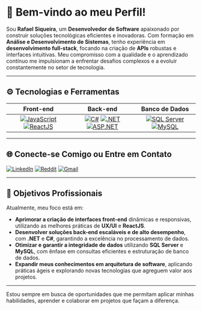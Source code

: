 # 👋 Bem-vindo ao meu Perfil!

Sou **Rafael Siqueira**, um **Desenvolvedor de Software** apaixonado por construir soluções tecnológicas eficientes e inovadoras. Com formação em **Análise e Desenvolvimento de Sistemas**, tenho experiência em **desenvolvimento full-stack**, focando na criação de **APIs** robustas e interfaces intuitivas. Meu compromisso com a qualidade e o aprendizado contínuo me impulsionam a enfrentar desafios complexos e a evoluir constantemente no setor de tecnologia.

---

## ⚙️ **Tecnologias e Ferramentas**

| **Front-end** | **Back-end** | **Banco de Dados** |
|:-------------:|:------------:|:------------------:|
| [![JavaScript](https://img.shields.io/badge/JavaScript-F7DF1E?style=for-the-badge&logo=javascript&logoColor=black)](https://developer.mozilla.org/en-US/docs/Web/JavaScript) [![ReactJS](https://img.shields.io/badge/ReactJS-61DAFB?style=for-the-badge&logo=react&logoColor=black)](https://reactjs.org/) | [![C#](https://img.shields.io/badge/C%23-239120?style=for-the-badge&logo=csharp&logoColor=white)](https://learn.microsoft.com/pt-br/dotnet/csharp/) [![.NET](https://img.shields.io/badge/.NET-512BD4?style=for-the-badge&logo=dotnet&logoColor=white)](https://dotnet.microsoft.com/) [![ASP.NET](https://img.shields.io/badge/ASP.NET-512BD4?style=for-the-badge&logo=dotnet&logoColor=white)](https://dotnet.microsoft.com/apps/aspnet) | [![SQL Server](https://img.shields.io/badge/SQL%20Server-CC2927?style=for-the-badge&logo=microsoftsqlserver&logoColor=white)](https://learn.microsoft.com/en-us/sql/sql-server/) [![MySQL](https://img.shields.io/badge/MySQL-4479A1?style=for-the-badge&logo=mysql&logoColor=white)](https://www.mysql.com/) |

---

## 🌐 **Conecte-se Comigo ou Entre em Contato**

[![LinkedIn](https://img.shields.io/badge/LinkedIn-0077B5?style=for-the-badge&logo=linkedin&logoColor=white)](https://linkedin.com/in/rafael-siqueira-381884153)  [![Reddit](https://img.shields.io/badge/Reddit-FF4500?style=for-the-badge&logo=reddit&logoColor=white)](https://www.reddit.com/user/rafukka)  [![Gmail](https://img.shields.io/badge/Gmail-D14836?style=for-the-badge&logo=gmail&logoColor=white)](mailto:rafaelsiqueira.98bm@gmail.com)

---

## 🎯 **Objetivos Profissionais**

Atualmente, meu foco está em:

- **Aprimorar a criação de interfaces front-end** dinâmicas e responsivas, utilizando as melhores práticas de **UX/UI** e **ReactJS**.
- **Desenvolver soluções back-end escaláveis e de alto desempenho**, com **.NET** e **C#**, garantindo a excelência no processamento de dados.
- **Otimizar e garantir a integridade de dados** utilizando **SQL Server** e **MySQL**, com ênfase em consultas eficientes e estruturação de banco de dados.
- **Expandir meus conhecimentos em arquitetura de software**, aplicando práticas ágeis e explorando novas tecnologias que agreguem valor aos projetos.

---

Estou sempre em busca de oportunidades que me permitam aplicar minhas habilidades, aprender e colaborar em projetos que façam a diferença.
